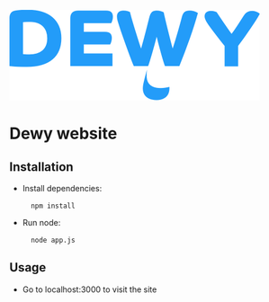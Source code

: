 ![Dewy](static/img/dewy.png "Dewy")

# Dewy website

## Installation

* Install dependencies:

		npm install
		
* Run node:

		node app.js
		

## Usage

* Go to localhost:3000 to visit the site